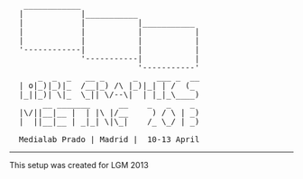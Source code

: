 
   <pre>
   ____________
  |            |___________
  |            |           |___________
  |            |           |           |
  |            |           |           |
  '------------|           |           |
               '-----------|           |
                           '-----------'
      _  _  _   __ _      _    ___ _  __
  | o|_)|_)|_  /__|_) /\ |_)|_| | /  (_
  |_||_)| \|_  \_|| \/--\|  | |_|_\____)
       __ _______      __    _   _    _
  |\/||__|__ |  | |\ |/__     ) / \ | _)
  |  ||__|__ | _|_| \|\_|    /_ \_/ | _)

  Medialab Prado | Madrid |  10-13 April </pre>


  --------------------------------------

  This setup was created for LGM 2013



